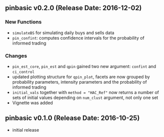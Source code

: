 ## pinbasic v0.2.0 (Release Date: 2016-12-02)

### New Functions

* `simulateBS` for simulating daily buys and sells data
* `pin_confint`: computes confidence intervals for the probability of informed trading 

### Changes

* `pin_est_core`, `pin_est` and `qpin` gained two new argument: `confint` and `ci_control` 
* updated plotting structure for `qpin_plot`, facets are now grouped by probability parameters, 
  intensity parameters and the probability of informed trading
* `initial_vals` together with `method = "HAC_Ref"` now returns a number of sets of initial values depending 
  on `num_clust` argument, not only one set
* Vignette was added
    

## pinbasic v0.1.0 (Release Date: 2016-10-25)

* initial release
